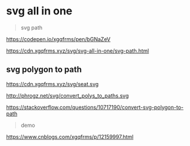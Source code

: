 # svg all in one

> svg path

https://codepen.io/xgqfrms/pen/bGNaZeV

https://cdn.xgqfrms.xyz/svg/svg-all-in-one/svg-path.html


## svg polygon to path

https://cdn.xgqfrms.xyz/svg/seat.svg

http://phrogz.net/svg/convert_polys_to_paths.svg

https://stackoverflow.com/questions/10717190/convert-svg-polygon-to-path

> demo

https://www.cnblogs.com/xgqfrms/p/12159997.html
